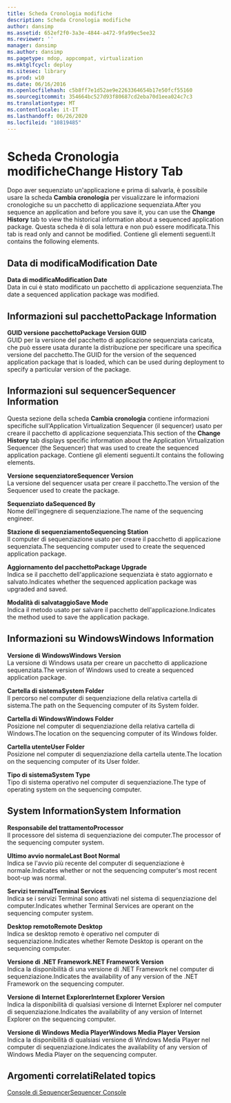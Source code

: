 ```yaml
---
title: Scheda Cronologia modifiche
description: Scheda Cronologia modifiche
author: dansimp
ms.assetid: 652ef2f0-3a3e-4844-a472-9fa99ec5ee32
ms.reviewer: ''
manager: dansimp
ms.author: dansimp
ms.pagetype: mdop, appcompat, virtualization
ms.mktglfcycl: deploy
ms.sitesec: library
ms.prod: w10
ms.date: 06/16/2016
ms.openlocfilehash: c5b8ff7e1d52ae9e2263364654b17e50fcf55160
ms.sourcegitcommit: 354664bc527d93f80687cd2eba70d1eea024c7c3
ms.translationtype: MT
ms.contentlocale: it-IT
ms.lasthandoff: 06/26/2020
ms.locfileid: "10819485"
---
```

# <span data-ttu-id="ff730-103">Scheda Cronologia modifiche</span><span class="sxs-lookup"><span data-stu-id="ff730-103">Change History Tab</span></span>


<span data-ttu-id="ff730-104">Dopo aver sequenziato un'applicazione e prima di salvarla, è possibile usare la scheda **Cambia cronologia** per visualizzare le informazioni cronologiche su un pacchetto di applicazione sequenziata.</span><span class="sxs-lookup"><span data-stu-id="ff730-104">After you sequence an application and before you save it, you can use the **Change History** tab to view the historical information about a sequenced application package.</span></span> <span data-ttu-id="ff730-105">Questa scheda è di sola lettura e non può essere modificata.</span><span class="sxs-lookup"><span data-stu-id="ff730-105">This tab is read only and cannot be modified.</span></span> <span data-ttu-id="ff730-106">Contiene gli elementi seguenti.</span><span class="sxs-lookup"><span data-stu-id="ff730-106">It contains the following elements.</span></span>

## <span data-ttu-id="ff730-107">Data di modifica</span><span class="sxs-lookup"><span data-stu-id="ff730-107">Modification Date</span></span>


<a href="" id="modification-date"></a>**<span data-ttu-id="ff730-108">Data di modifica</span><span class="sxs-lookup"><span data-stu-id="ff730-108">Modification Date</span></span>**  
<span data-ttu-id="ff730-109">Data in cui è stato modificato un pacchetto di applicazione sequenziata.</span><span class="sxs-lookup"><span data-stu-id="ff730-109">The date a sequenced application package was modified.</span></span>

## <span data-ttu-id="ff730-110">Informazioni sul pacchetto</span><span class="sxs-lookup"><span data-stu-id="ff730-110">Package Information</span></span>


<a href="" id="package-version-guid"></a>**<span data-ttu-id="ff730-111">GUID versione pacchetto</span><span class="sxs-lookup"><span data-stu-id="ff730-111">Package Version GUID</span></span>**  
<span data-ttu-id="ff730-112">GUID per la versione del pacchetto di applicazione sequenziata caricata, che può essere usata durante la distribuzione per specificare una specifica versione del pacchetto.</span><span class="sxs-lookup"><span data-stu-id="ff730-112">The GUID for the version of the sequenced application package that is loaded, which can be used during deployment to specify a particular version of the package.</span></span>

## <span data-ttu-id="ff730-113">Informazioni sul sequencer</span><span class="sxs-lookup"><span data-stu-id="ff730-113">Sequencer Information</span></span>


<span data-ttu-id="ff730-114">Questa sezione della scheda **Cambia cronologia** contiene informazioni specifiche sull'Application Virtualization Sequencer (il sequencer) usato per creare il pacchetto di applicazione sequenziata.</span><span class="sxs-lookup"><span data-stu-id="ff730-114">This section of the **Change History** tab displays specific information about the Application Virtualization Sequencer (the Sequencer) that was used to create the sequenced application package.</span></span> <span data-ttu-id="ff730-115">Contiene gli elementi seguenti.</span><span class="sxs-lookup"><span data-stu-id="ff730-115">It contains the following elements.</span></span>

<a href="" id="sequencer-version"></a>**<span data-ttu-id="ff730-116">Versione sequenziatore</span><span class="sxs-lookup"><span data-stu-id="ff730-116">Sequencer Version</span></span>**  
<span data-ttu-id="ff730-117">La versione del sequencer usata per creare il pacchetto.</span><span class="sxs-lookup"><span data-stu-id="ff730-117">The version of the Sequencer used to create the package.</span></span>

<a href="" id="sequenced-by"></a>**<span data-ttu-id="ff730-118">Sequenziato da</span><span class="sxs-lookup"><span data-stu-id="ff730-118">Sequenced By</span></span>**  
<span data-ttu-id="ff730-119">Nome dell'ingegnere di sequenziazione.</span><span class="sxs-lookup"><span data-stu-id="ff730-119">The name of the sequencing engineer.</span></span>

<a href="" id="sequencing-station"></a>**<span data-ttu-id="ff730-120">Stazione di sequenziamento</span><span class="sxs-lookup"><span data-stu-id="ff730-120">Sequencing Station</span></span>**  
<span data-ttu-id="ff730-121">Il computer di sequenziazione usato per creare il pacchetto di applicazione sequenziata.</span><span class="sxs-lookup"><span data-stu-id="ff730-121">The sequencing computer used to create the sequenced application package.</span></span>

<a href="" id="package-upgrade"></a>**<span data-ttu-id="ff730-122">Aggiornamento del pacchetto</span><span class="sxs-lookup"><span data-stu-id="ff730-122">Package Upgrade</span></span>**  
<span data-ttu-id="ff730-123">Indica se il pacchetto dell'applicazione sequenziata è stato aggiornato e salvato.</span><span class="sxs-lookup"><span data-stu-id="ff730-123">Indicates whether the sequenced application package was upgraded and saved.</span></span>

<a href="" id="save-mode"></a>**<span data-ttu-id="ff730-124">Modalità di salvataggio</span><span class="sxs-lookup"><span data-stu-id="ff730-124">Save Mode</span></span>**  
<span data-ttu-id="ff730-125">Indica il metodo usato per salvare il pacchetto dell'applicazione.</span><span class="sxs-lookup"><span data-stu-id="ff730-125">Indicates the method used to save the application package.</span></span>

## <span data-ttu-id="ff730-126">Informazioni su Windows</span><span class="sxs-lookup"><span data-stu-id="ff730-126">Windows Information</span></span>


<a href="" id="windows-version"></a>**<span data-ttu-id="ff730-127">Versione di Windows</span><span class="sxs-lookup"><span data-stu-id="ff730-127">Windows Version</span></span>**  
<span data-ttu-id="ff730-128">La versione di Windows usata per creare un pacchetto di applicazione sequenziata.</span><span class="sxs-lookup"><span data-stu-id="ff730-128">The version of Windows used to create a sequenced application package.</span></span>

<a href="" id="system-folder"></a>**<span data-ttu-id="ff730-129">Cartella di sistema</span><span class="sxs-lookup"><span data-stu-id="ff730-129">System Folder</span></span>**  
<span data-ttu-id="ff730-130">Il percorso nel computer di sequenziazione della relativa cartella di sistema.</span><span class="sxs-lookup"><span data-stu-id="ff730-130">The path on the Sequencing computer of its System folder.</span></span>

<a href="" id="windows-folder"></a>**<span data-ttu-id="ff730-131">Cartella di Windows</span><span class="sxs-lookup"><span data-stu-id="ff730-131">Windows Folder</span></span>**  
<span data-ttu-id="ff730-132">Posizione nel computer di sequenziazione della relativa cartella di Windows.</span><span class="sxs-lookup"><span data-stu-id="ff730-132">The location on the sequencing computer of its Windows folder.</span></span>

<a href="" id="user-folder"></a>**<span data-ttu-id="ff730-133">Cartella utente</span><span class="sxs-lookup"><span data-stu-id="ff730-133">User Folder</span></span>**  
<span data-ttu-id="ff730-134">Posizione nel computer di sequenziazione della cartella utente.</span><span class="sxs-lookup"><span data-stu-id="ff730-134">The location on the sequencing computer of its User folder.</span></span>

<a href="" id="system-type"></a>**<span data-ttu-id="ff730-135">Tipo di sistema</span><span class="sxs-lookup"><span data-stu-id="ff730-135">System Type</span></span>**  
<span data-ttu-id="ff730-136">Tipo di sistema operativo nel computer di sequenziazione.</span><span class="sxs-lookup"><span data-stu-id="ff730-136">The type of operating system on the sequencing computer.</span></span>

## <span data-ttu-id="ff730-137">System Information</span><span class="sxs-lookup"><span data-stu-id="ff730-137">System Information</span></span>


<a href="" id="processor"></a>**<span data-ttu-id="ff730-138">Responsabile del trattamento</span><span class="sxs-lookup"><span data-stu-id="ff730-138">Processor</span></span>**  
<span data-ttu-id="ff730-139">Il processore del sistema di sequenziazione dei computer.</span><span class="sxs-lookup"><span data-stu-id="ff730-139">The processor of the sequencing computer system.</span></span>

<a href="" id="last-boot-normal"></a>**<span data-ttu-id="ff730-140">Ultimo avvio normale</span><span class="sxs-lookup"><span data-stu-id="ff730-140">Last Boot Normal</span></span>**  
<span data-ttu-id="ff730-141">Indica se l'avvio più recente del computer di sequenziazione è normale.</span><span class="sxs-lookup"><span data-stu-id="ff730-141">Indicates whether or not the sequencing computer's most recent boot-up was normal.</span></span>

<a href="" id="terminal-services"></a>**<span data-ttu-id="ff730-142">Servizi terminal</span><span class="sxs-lookup"><span data-stu-id="ff730-142">Terminal Services</span></span>**  
<span data-ttu-id="ff730-143">Indica se i servizi Terminal sono attivati nel sistema di sequenziazione del computer.</span><span class="sxs-lookup"><span data-stu-id="ff730-143">Indicates whether Terminal Services are operant on the sequencing computer system.</span></span>

<a href="" id="remote-desktop"></a>**<span data-ttu-id="ff730-144">Desktop remoto</span><span class="sxs-lookup"><span data-stu-id="ff730-144">Remote Desktop</span></span>**  
<span data-ttu-id="ff730-145">Indica se desktop remoto è operativo nel computer di sequenziazione.</span><span class="sxs-lookup"><span data-stu-id="ff730-145">Indicates whether Remote Desktop is operant on the sequencing computer.</span></span>

<a href="" id="-net-framework-version"></a>**<span data-ttu-id="ff730-146">Versione di .NET Framework</span><span class="sxs-lookup"><span data-stu-id="ff730-146">.NET Framework Version</span></span>**  
<span data-ttu-id="ff730-147">Indica la disponibilità di una versione di .NET Framework nel computer di sequenziazione.</span><span class="sxs-lookup"><span data-stu-id="ff730-147">Indicates the availability of any version of the .NET Framework on the sequencing computer.</span></span>

<a href="" id="internet-explorer-version"></a>**<span data-ttu-id="ff730-148">Versione di Internet Explorer</span><span class="sxs-lookup"><span data-stu-id="ff730-148">Internet Explorer Version</span></span>**  
<span data-ttu-id="ff730-149">Indica la disponibilità di qualsiasi versione di Internet Explorer nel computer di sequenziazione.</span><span class="sxs-lookup"><span data-stu-id="ff730-149">Indicates the availability of any version of Internet Explorer on the sequencing computer.</span></span>

<a href="" id="windows-media-player-version"></a>**<span data-ttu-id="ff730-150">Versione di Windows Media Player</span><span class="sxs-lookup"><span data-stu-id="ff730-150">Windows Media Player Version</span></span>**  
<span data-ttu-id="ff730-151">Indica la disponibilità di qualsiasi versione di Windows Media Player nel computer di sequenziazione.</span><span class="sxs-lookup"><span data-stu-id="ff730-151">Indicates the availability of any version of Windows Media Player on the sequencing computer.</span></span>

## <span data-ttu-id="ff730-152">Argomenti correlati</span><span class="sxs-lookup"><span data-stu-id="ff730-152">Related topics</span></span>


[<span data-ttu-id="ff730-153">Console di Sequencer</span><span class="sxs-lookup"><span data-stu-id="ff730-153">Sequencer Console</span></span>](sequencer-console.md)

 

 





